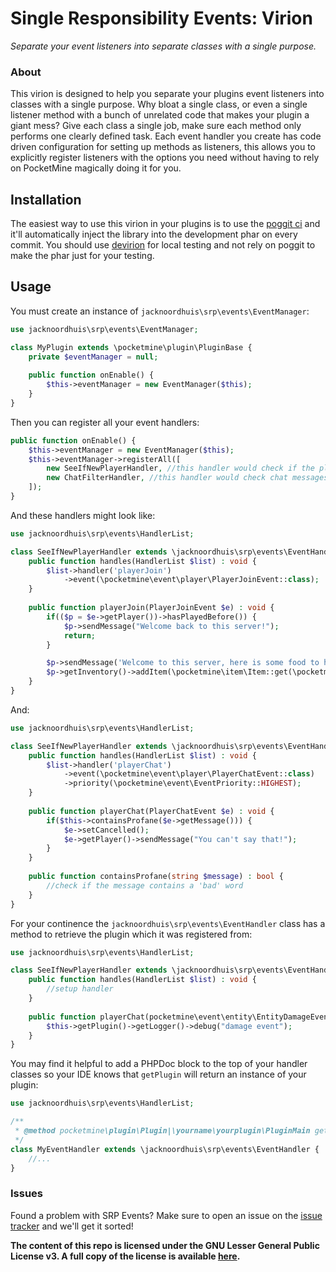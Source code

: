 Single Responsibility Events: Virion
===============
_Separate your event listeners into separate classes with a single purpose._

### About

This virion is designed to help you separate your plugins event listeners into classes with a single purpose. Why bloat
a single class, or even a single listener method with a bunch of unrelated code that makes your plugin a giant mess? Give
each class a single job, make sure each method only performs one clearly defined task. Each event handler you create has
code driven configuration for setting up methods as listeners, this allows you to explicitly register listeners with the
options you need without having to rely on PocketMine magically doing it for you.

## Installation

The easiest way to use this virion in your plugins is to use the [poggit ci](https://poggit.pmmp.io) and it'll automatically
inject the library into the development phar on every commit. You should use [devirion](https://github.com/poggit/devirion)
for local testing and not rely on poggit to make the phar just for your testing.

## Usage

You must create an instance of `jacknoordhuis\srp\events\EventManager`:

```php
use jacknoordhuis\srp\events\EventManager;

class MyPlugin extends \pocketmine\plugin\PluginBase {
    private $eventManager = null;
    
    public function onEnable() {
        $this->eventManager = new EventManager($this);
    }
}
```

Then you can register all your event handlers:
```php
public function onEnable() {
    $this->eventManager = new EventManager($this);
    $this->eventManager->registerAll([
        new SeeIfNewPlayerHandler, //this handler would check if the player has played before
        new ChatFilterHandler, //this handler would check chat messages for 'bad' words
    ]);
}
```

And these handlers might look like:
```php
use jacknoordhuis\srp\events\HandlerList;

class SeeIfNewPlayerHandler extends \jacknoordhuis\srp\events\EventHandler {
    public function handles(HandlerList $list) : void {
        $list->handler('playerJoin')
            ->event(\pocketmine\event\player\PlayerJoinEvent::class);
    }
    
    public function playerJoin(PlayerJoinEvent $e) : void {
        if(($p = $e->getPlayer())->hasPlayedBefore()) {
            $p->sendMessage("Welcome back to this server!");
            return;
        }

        $p->sendMessage('Welcome to this server, here is some food to help you get started.');
        $p->getInventory()->addItem(\pocketmine\item\Item::get(\pocketmine\item\Item::STEAK, 0 , 16));
    }
}
```

And:
```php
use jacknoordhuis\srp\events\HandlerList;

class SeeIfNewPlayerHandler extends \jacknoordhuis\srp\events\EventHandler {
    public function handles(HandlerList $list) : void {
        $list->handler('playerChat')
            ->event(\pocketmine\event\player\PlayerChatEvent::class)
            ->priority(\pocketmine\event\EventPriority::HIGHEST);
    }
    
    public function playerChat(PlayerChatEvent $e) : void {
        if($this->containsProfane($e->getMessage())) {
            $e->setCancelled();
            $e->getPlayer()->sendMessage("You can't say that!");
        }
    }
    
    public function containsProfane(string $message) : bool {
        //check if the message contains a 'bad' word
    }
}
```

For your continence the `jacknoordhuis\srp\events\EventHandler` class has a method to retrieve the plugin which it was
registered from:
```php
use jacknoordhuis\srp\events\HandlerList;

class SeeIfNewPlayerHandler extends \jacknoordhuis\srp\events\EventHandler {
    public function handles(HandlerList $list) : void {
        //setup handler
    }
    
    public function playerChat(pocketmine\event\entity\EntityDamageEvent $e) : void {
        $this->getPlugin()->getLogger()->debug("damage event");
    }
}
```

You may find it helpful to add a PHPDoc block to the top of your handler classes so your IDE knows that `getPlugin` will
return an instance of your plugin:
```php
use jacknoordhuis\srp\events\HandlerList;

/**
 * @method pocketmine\plugin\Plugin|\yourname\yourplugin\PluginMain getPlugin()
 */
class MyEventHandler extends \jacknoordhuis\srp\events\EventHandler {
    //...
}
```

### Issues

Found a problem with SRP Events? Make sure to open an issue on the [issue tracker](https://github.com/JackNoordhuis/srp-events-pocketmine/issues)
and we'll get it sorted!

__The content of this repo is licensed under the GNU Lesser General Public License v3. A full copy of the license is available [here](LICENSE).__

